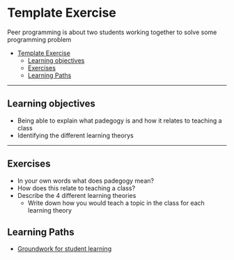 # Template Exercise

Peer programming is about two students working together to solve some programming problem

- [Template Exercise](#template-exercise)
  - [Learning objectives](#learning-objectives)
  - [Exercises](#exercises)
  - [Learning Paths](#learning-paths)

---

## Learning objectives

* Being able to explain what padegogy is and how it relates to teaching a class
* Identifying the different learning theorys

---

## Exercises
- In your own words what does padegogy mean?
- How does this relate to teaching a class?
- Describe the 4 different learning theories
  - Write down how you would teach a topic in the class for each learning theory

## Learning Paths

- [Groundwork for student learning](../learning-paths/groundwork-for-student-learning.md)
